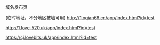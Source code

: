 域名发布页

(临时地址，不分地区被墙可用)
http://1.xqian66.cn/app/index.html?id=test

http://1.love-520.uk/app/index.html?id=test

https://cj.lovebits.uk/app/index.html?id=test
